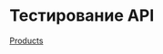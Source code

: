 # Тестирование API

[Products](https://maralex14060-8816056.postman.co/workspace/Maria's-Workspace~e9837f69-097f-4cfb-8c5e-4718698c7716/collection/48566336-27586eb0-1074-42e7-96a4-9a575fe87cc1?action=share&source=copy-link&creator=48566336)

